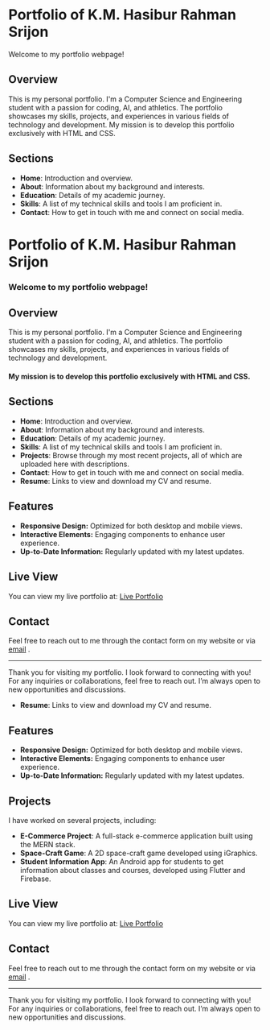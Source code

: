 # Portfolio of K.M. Hasibur Rahman Srijon

Welcome to my portfolio webpage!

## Overview

This is my personal portfolio. I'm a Computer Science and Engineering student with a passion for coding, AI, and athletics. The portfolio showcases my skills, projects, and experiences in various fields of technology and development. My mission is to develop this portfolio exclusively with HTML and CSS.

## Sections

- **Home**: Introduction and overview.
- **About**: Information about my background and interests.
- **Education**: Details of my academic journey.
- **Skills**: A list of my technical skills and tools I am proficient in.
- **Contact**: How to get in touch with me and connect on social media.
# Portfolio of K.M. Hasibur Rahman Srijon

### Welcome to my portfolio webpage!

## Overview

This is my personal portfolio. I'm a Computer Science and Engineering student with a passion for coding, AI, and athletics. The portfolio showcases my skills, projects, and experiences in various fields of technology and development. 

#### My mission is to develop this portfolio exclusively with HTML and CSS.

## Sections

- **Home**: Introduction and overview.
- **About**: Information about my background and interests.
- **Education**: Details of my academic journey.
- **Skills**: A list of my technical skills and tools I am proficient in.
- **Projects**: Browse through my most recent projects, all of which are uploaded here with descriptions.
- **Contact**: How to get in touch with me and connect on social media.
- **Resume**: Links to view and download my CV and resume.


## Features

- **Responsive Design:** Optimized for both desktop and mobile views.
- **Interactive Elements:** Engaging components to enhance user experience.
- **Up-to-Date Information:** Regularly updated with my latest updates.

## Live View

You can view my live portfolio at: [Live Portfolio](https://srijon57.github.io/)

## Contact
Feel free to reach out to me through the contact form on my website or via [email](https://mail.google.com/mail/?view=cm&fs=1&to=srijond57@gmail.com) .

---
Thank you for visiting my portfolio. I look forward to connecting with you!
For any inquiries or collaborations, feel free to reach out. I’m always open to new opportunities and discussions.

- **Resume**: Links to view and download my CV and resume.


## Features

- **Responsive Design:** Optimized for both desktop and mobile views.
- **Interactive Elements:** Engaging components to enhance user experience.
- **Up-to-Date Information:** Regularly updated with my latest updates.

## Projects

I have worked on several projects, including:

- **E-Commerce Project**: A full-stack e-commerce application built using the MERN stack.
- **Space-Craft Game**: A 2D space-craft game developed using iGraphics.
- **Student Information App**: An Android app for students to get information about classes and courses, developed using Flutter and Firebase.

## Live View

You can view my live portfolio at: [Live Portfolio](https://srijon57.github.io/)

## Contact
Feel free to reach out to me through the contact form on my website or via [email](https://mail.google.com/mail/?view=cm&fs=1&to=srijond57@gmail.com) .

---
Thank you for visiting my portfolio. I look forward to connecting with you!
For any inquiries or collaborations, feel free to reach out. I’m always open to new opportunities and discussions.
